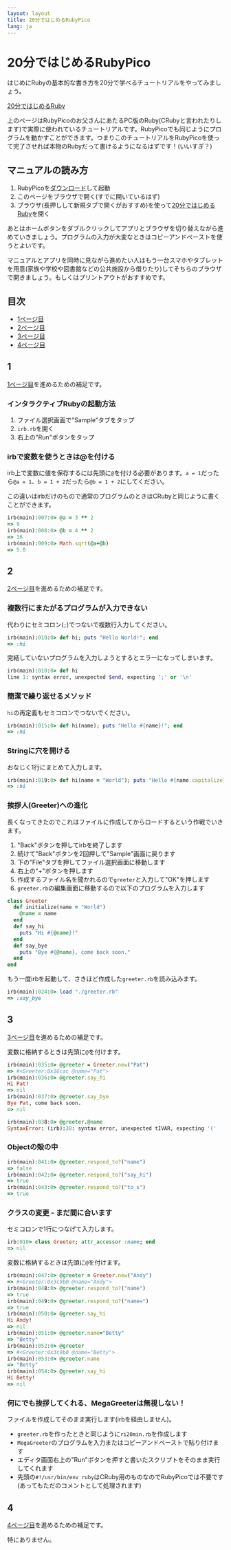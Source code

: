 ```yaml
---
layout: layout
title: 20分ではじめるRubyPico
lang: ja
---
```

# 20分ではじめるRubyPico

はじめにRubyの基本的な書き方を20分で学べるチュートリアルをやってみましょう。

[20分ではじめるRuby](https://www.ruby-lang.org/ja/documentation/quickstart/)

上のページはRubyPicoのお父さんにあたるPC版のRuby(CRubyと言われたりします)で実際に使われているチュートリアルです。RubyPicoでも同じようにプログラムを動かすことができます。つまりこのチュートリアルをRubyPicoを使って完了させれば本物のRubyだって書けるようになるはずです！(いいすぎ？)

## マニュアルの読み方
1. RubyPicoを[ダウンロード](../../download.html)して起動
2. このページをブラウザで開く(すでに開いているはず)
3. ブラウザ(長押しして新規タブで開くがおすすめ)を使って[20分ではじめるRuby](https://www.ruby-lang.org/ja/documentation/quickstart/)を開く

あとはホームボタンをダブルクリックしてアプリとブラウザを切り替えながら進めていきましょう。プログラムの入力が大変なときはコピーアンドペーストを使うとよいです。

マニュアルとアプリを同時に見ながら進めたい人はもう一台スマホやタブレットを用意(家族や学校や図書館などの公共施設から借りたり)してそちらのブラウザで開きましょう。もしくはプリントアウトがおすすめです。

## 目次
- [1ページ目](#section-2)
- [2ページ目](#section-3)
- [3ページ目](#section-6)
- [4ページ目](#section-8)

## 1
[1ページ目](https://www.ruby-lang.org/ja/documentation/quickstart/)を進めるための補足です。

### インタラクティブRubyの起動方法
1. ファイル選択画面で"Sample"タブをタップ
2. `irb.rb`を開く
3. 右上の"Run"ボタンをタップ

### irbで変数を使うときは@を付ける
irb上で変数に値を保存するには先頭に`@`を付ける必要があります。`a = 1`だったら`@a = 1`、`b = 1 + 2`だったら`@b = 1 + 2`にしてください。

この違いはirbだけのもので通常のプログラムのときはCRubyと同じように書くことができます。

```ruby
irb(main):007:0> @a = 3 ** 2
=> 9
irb(main):008:0> @b = 4 ** 2
=> 16
irb(main):009:0> Math.sqrt(@a+@b)
=> 5.0
```

## 2
[2ページ目](https://www.ruby-lang.org/ja/documentation/quickstart/2/)を進めるための補足です。

### 複数行にまたがるプログラムが入力できない
代わりにセミコロン(`;`)でつないで複数行入力してください。

```ruby
irb(main):010:0> def hi; puts "Hello World!"; end
=> :hi
```

完結していないプログラムを入力しようとするとエラーになってしまいます。

```ruby
irb(main):010:0> def hi
line 1: syntax error, unexpected $end, expecting ';' or '\n'
```

### 簡潔で繰り返せるメソッド
`hi`の再定義もセミコロンでつないでください。

```ruby
irb(main):015:0> def hi(name); puts "Hello #{name}!"; end
=> :hi
```

### Stringに穴を開ける
おなじく1行にまとめて入力します。

```ruby
irb(main):019:0> def hi(name = "World"); puts "Hello #{name.capitalize}!"; end
=> :hi
```

### 挨拶人(Greeter)への進化

長くなってきたのでこれはファイルに作成してからロードするという作戦でいきます。

1. "Back"ボタンを押してirbを終了します
2. 続けて"Back"ボタンを2回押して"Sample"画面に戻ります
3. 下の"File"タブを押してファイル選択画面に移動します
4. 右上の"+"ボタンを押します
5. 作成するファイル名を聞かれるので`greeter`と入力して"OK"を押します
6. `greeter.rb`の編集画面に移動するので以下のプログラムを入力します

```ruby
class Greeter
  def initialize(name = "World")
    @name = name
  end
  def say_hi
    puts "Hi #{@name}!"
  end
  def say_bye
    puts "Bye #{@name}, come back soon."
  end
end
```

もう一度irbを起動して、さきほど作成した`greeter.rb`を読み込みます。

```ruby
irb(main):024:0> load "./greeter.rb"
=> :say_bye
```

## 3
[3ページ目](https://www.ruby-lang.org/ja/documentation/quickstart/3/)を進めるための補足です。

変数に格納するときは先頭に`@`を付けます。

```ruby
irb(main):035:0> @greeter = Greeter.new("Pat")
=> #<Greeter:0x16cac @name="Pat">
irb(main):036:0> @greeter.say_hi
Hi Pat!
=> nil
irb(main):037:0> @greeter.say_bye
Bye Pat, come back soon.
=> nil
```

```ruby
irb(main):038:0> @greeter.@name
SyntaxError: (irb):38: syntax error, unexpected tIVAR, expecting '('
```

### Objectの殻の中

```ruby
irb(main):041:0> @greeter.respond_to?("name")
=> false
irb(main):042:0> @greeter.respond_to?("say_hi")
=> true
irb(main):043:0> @greeter.respond_to?("to_s")
=> true
```

### クラスの変更 - まだ間に合います

セミコロンで1行につなげて入力します。

```ruby
irb:010> class Greeter; attr_accessor :name; end
=> nil
```

変数に格納するときは先頭に`@`を付けます。

```ruby
irb(main):047:0> @greeter = Greeter.new("Andy")
=> #<Greeter:0x3c9b0 @name="Andy">
irb(main):048:0> @greeter.respond_to?("name")
=> true
irb(main):049:0> @greeter.respond_to?("name=")
=> true
irb(main):050:0> @greeter.say_hi
Hi Andy!
=> nil
irb(main):051:0> @greeter.name="Betty"
=> "Betty"
irb(main):052:0> @greeter
=> #<Greeter:0x3c9b0 @name="Betty">
irb(main):053:0> @greeter.name
=> "Betty"
irb(main):054:0> @greeter.say_hi
Hi Betty!
=> nil
```

### 何にでも挨拶してくれる、MegaGreeterは無視しない！

ファイルを作成してそのまま実行します(irbを経由しません)。

- `greeter.rb`を作ったときと同じように`ri20min.rb`を作成します
- `MegaGreeter`のプログラムを入力またはコピーアンドペーストで貼り付けます
- エディタ画面右上の"Run"ボタンを押すと書いたスクリプトをそのまま実行してくれます
- 先頭の`#!/usr/bin/env ruby`はCRuby用のものなのでRubyPicoでは不要です(あってもただのコメントとして処理されます)

## 4
[4ページ目](https://www.ruby-lang.org/ja/documentation/quickstart/4/)を進めるための補足です。

特にありません。

